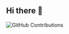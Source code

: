 ## Hi there 👋

![GitHub Contributions](https://github-readme-streak-stats.herokuapp.com/?user=abdomo77&theme=dark)
<!-- [![GitHub Streak](https://streak-stats.demolab.com/?user=abdomo77)](https://git.io/streak-stats)
![Longest Streak](https://github-readme-streak-stats.herokuapp.com/?user=abdomo77&theme=dark&hide_border=true&mode=weekly) -->
